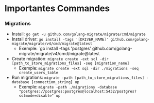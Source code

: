 # Importantes Commandes
### Migrations
- Install: `go get -u github.com/golang-migrate/migrate/cmd/migrate`
- Install driver: `go install -tags '[DRIVER_NAME]' github.com/golang-migrate/migrate/v4/cmd/migrate@latest`
    - Exemple: `go install -tags 'postgres' github.com/golang-migrate/migrate/v4/cmd/migrate@latest
- Create migration: `migrate create -ext sql -dir [path_to_store_migrations_files] -seq [migration_name]`
    - Exemple: `migrate create -ext sql -dir ./migrations -seq create_users_table`
- Run migrations: `migrate -path [path_to_store_migrations_files] -database [connection_string] up`
    - Exemple: `migrate -path ./migrations -database "postgres://postgres:postgres@localhost:5432/postgres?sslmode=disable" up`